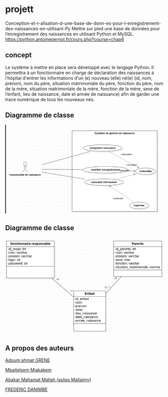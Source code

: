 # projett
Conception-et-r-alisation-d-une-base-de-donn-es-pour-l-enregistrement-des-naissances-en-utilisant-Py
Mettre sur pied une base de données pour l’enregistrement des naissances en utilisant Python et MySQL.
https://python.antoinepernot.fr/cours.php?course=chap6
## concept
Le système à mettre en place sera développé avec le langage Python. Il permettra à un fonctionnaire en charge de déclaration des naissances à l’hôpital d'entrer les informations d’un (e) nouveau (elle) né(e)  (id, nom, prénom, nom du père, situation matrimoniale du père, fonction du père, nom de la mère, situation matrimoniale de la mère, fonction de la mère, sexe de l’enfant, lieu de naissance, date et année de naissance) afin de garder une trace numérique de tous les nouveaux nés.

## Diagramme de classe
<img src="image/enfants.png" alt="Diagramme de classe"/>

## Diagramme de classe
<img src="image/Classe.png" alt="Diagramme de classe"/>

## A propos des auteurs
<a href="https://github.com/AdoumGrene21"> Adoum ahmat GRENE</a>

<a href="https://github.com/Mbaitelsem"> Mbaitelsem Miakakem</a>

<a href="https://github.com/Mallaimy"> Abakar Mahamat Mallah (aslias Mallaimy) </a>

<a href="https://github.com/fredifils"> FREDERIC DANIMBE</a>



